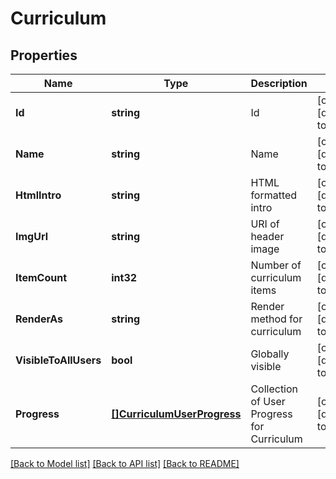 # Curriculum

## Properties
Name | Type | Description | Notes
------------ | ------------- | ------------- | -------------
**Id** | **string** | Id | [optional] [default to null]
**Name** | **string** | Name | [optional] [default to null]
**HtmlIntro** | **string** | HTML formatted intro | [optional] [default to null]
**ImgUrl** | **string** | URI of header image | [optional] [default to null]
**ItemCount** | **int32** | Number of curriculum items | [optional] [default to null]
**RenderAs** | **string** | Render method for curriculum | [optional] [default to null]
**VisibleToAllUsers** | **bool** | Globally visible | [optional] [default to null]
**Progress** | [**[]CurriculumUserProgress**](CurriculumUserProgress.md) | Collection of User Progress for Curriculum | [optional] [default to null]

[[Back to Model list]](../README.md#documentation-for-models) [[Back to API list]](../README.md#documentation-for-api-endpoints) [[Back to README]](../README.md)


